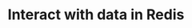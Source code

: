 ---
title: "Interact with data in Redis"
linkTitle: "Interact with data"

weight: 40

description: >
    How to interact with data in Redis, including searching, querying, triggered functions, transactions, and pub/sub.
---